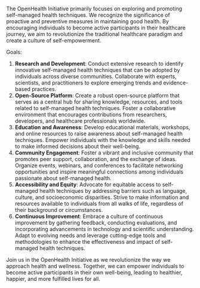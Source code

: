 The OpenHealth Initiative primarily focuses on exploring and promoting self-managed health techniques. We recognize the significance of proactive and preventive measures in maintaining good health. By encouraging individuals to become active participants in their healthcare journey, we aim to revolutionize the traditional healthcare paradigm and create a culture of self-empowerment.

Goals:

1. **Research and Development**: Conduct extensive research to identify innovative self-managed health techniques that can be adopted by individuals across diverse communities. Collaborate with experts, scientists, and practitioners to explore emerging trends and evidence-based practices.
1. **Open-Source Platform**: Create a robust open-source platform that serves as a central hub for sharing knowledge, resources, and tools related to self-managed health techniques. Foster a collaborative environment that encourages contributions from researchers, developers, and healthcare professionals worldwide.
1. **Education and Awareness**: Develop educational materials, workshops, and online resources to raise awareness about self-managed health techniques. Empower individuals with the knowledge and skills needed to make informed decisions about their well-being.
1. **Community Engagement**: Foster a vibrant and inclusive community that promotes peer support, collaboration, and the exchange of ideas. Organize events, webinars, and conferences to facilitate networking opportunities and inspire meaningful connections among individuals passionate about self-managed health.
1. **Accessibility and Equity**: Advocate for equitable access to self-managed health techniques by addressing barriers such as language, culture, and socioeconomic disparities. Strive to make information and resources available to individuals from all walks of life, regardless of their background or circumstances.
1. **Continuous Improvement**: Embrace a culture of continuous improvement by gathering feedback, conducting evaluations, and incorporating advancements in technology and scientific understanding. Adapt to evolving needs and leverage cutting-edge tools and methodologies to enhance the effectiveness and impact of self-managed health techniques.

Join us in the OpenHealth Initiative as we revolutionize the way we approach health and wellness. Together, we can empower individuals to become active participants in their own well-being, leading to healthier, happier, and more fulfilled lives for all.
